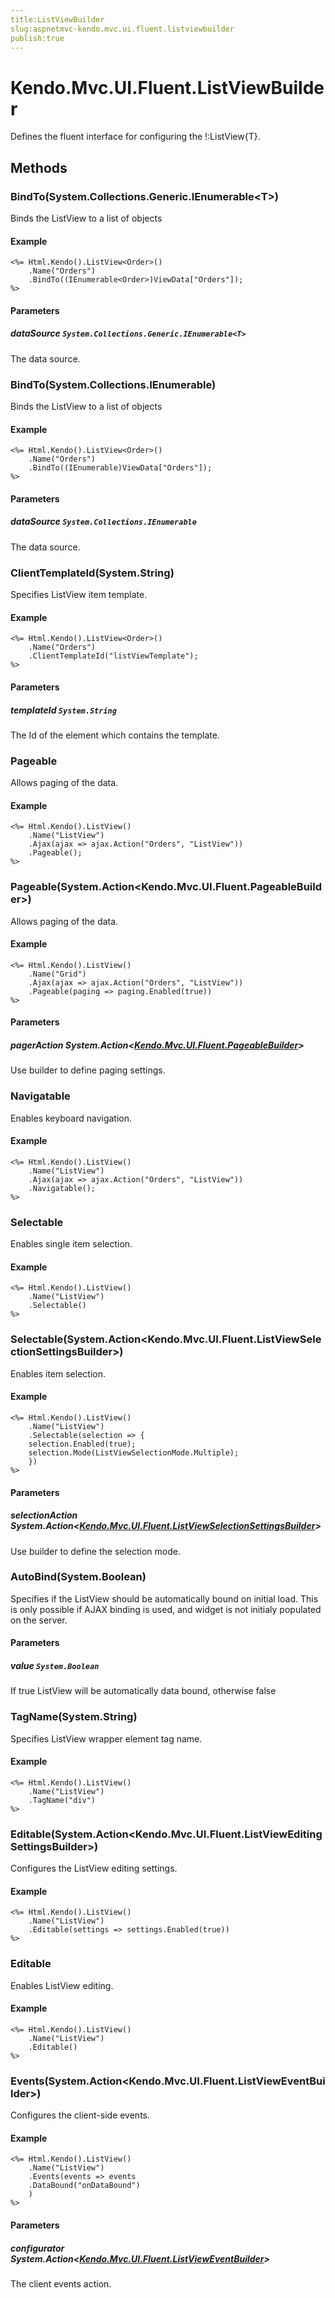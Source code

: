 ```yaml
---
title:ListViewBuilder
slug:aspnetmvc-kendo.mvc.ui.fluent.listviewbuilder
publish:true
---
```


# Kendo.Mvc.UI.Fluent.ListViewBuilder
Defines the fluent interface for configuring the !:ListView{T}.



## Methods

### BindTo(System.Collections.Generic.IEnumerable\<T>)
Binds the ListView to a list of objects


#### Example

    <%= Html.Kendo().ListView<Order>()
        .Name("Orders")
        .BindTo((IEnumerable<Order>)ViewData["Orders"]);
    %>
        


#### Parameters

##### dataSource `System.Collections.Generic.IEnumerable<T>`
The data source.




### BindTo(System.Collections.IEnumerable)
Binds the ListView to a list of objects


#### Example

    <%= Html.Kendo().ListView<Order>()
        .Name("Orders")
        .BindTo((IEnumerable)ViewData["Orders"]);
    %>
        


#### Parameters

##### dataSource `System.Collections.IEnumerable`
The data source.




### ClientTemplateId(System.String)
Specifies ListView item template.


#### Example

    <%= Html.Kendo().ListView<Order>()
        .Name("Orders")
        .ClientTemplateId("listViewTemplate");
    %>
        


#### Parameters

##### templateId `System.String`
The Id of the element which contains the template.




### Pageable
Allows paging of the data.


#### Example

    <%= Html.Kendo().ListView()
        .Name("ListView")
        .Ajax(ajax => ajax.Action("Orders", "ListView"))
        .Pageable();
    %>
        




### Pageable(System.Action\<Kendo.Mvc.UI.Fluent.PageableBuilder>)
Allows paging of the data.


#### Example

    <%= Html.Kendo().ListView()
        .Name("Grid")
        .Ajax(ajax => ajax.Action("Orders", "ListView"))
        .Pageable(paging => paging.Enabled(true))
    %>
        


#### Parameters

##### pagerAction System.Action<[Kendo.Mvc.UI.Fluent.PageableBuilder](/api/wrappers/aspnet-mvc/Kendo.Mvc.UI.Fluent/PageableBuilder)>
Use builder to define paging settings.




### Navigatable
Enables keyboard navigation.


#### Example

    <%= Html.Kendo().ListView()
        .Name("ListView")
        .Ajax(ajax => ajax.Action("Orders", "ListView"))
        .Navigatable();
    %>
        




### Selectable
Enables single item selection.


#### Example

    <%= Html.Kendo().ListView()
        .Name("ListView")
        .Selectable()
    %>
        




### Selectable(System.Action\<Kendo.Mvc.UI.Fluent.ListViewSelectionSettingsBuilder>)
Enables item selection.


#### Example

    <%= Html.Kendo().ListView()
        .Name("ListView")
        .Selectable(selection => {
        selection.Enabled(true);
        selection.Mode(ListViewSelectionMode.Multiple);
        })
    %>
        


#### Parameters

##### selectionAction System.Action<[Kendo.Mvc.UI.Fluent.ListViewSelectionSettingsBuilder](/api/wrappers/aspnet-mvc/Kendo.Mvc.UI.Fluent/ListViewSelectionSettingsBuilder)>
Use builder to define the selection mode.




### AutoBind(System.Boolean)
Specifies if the ListView should be automatically bound on initial load.
            This is only possible if AJAX binding is used, and widget is not initialy populated on the server.



#### Parameters

##### value `System.Boolean`
If true ListView will be automatically data bound, otherwise false




### TagName(System.String)
Specifies ListView wrapper element tag name.


#### Example

    <%= Html.Kendo().ListView()
        .Name("ListView")
        .TagName("div")
    %>
        




### Editable(System.Action\<Kendo.Mvc.UI.Fluent.ListViewEditingSettingsBuilder<T>>)
Configures the ListView editing settings.


#### Example

    <%= Html.Kendo().ListView()
        .Name("ListView")
        .Editable(settings => settings.Enabled(true))
    %>
        




### Editable
Enables ListView editing.


#### Example

    <%= Html.Kendo().ListView()
        .Name("ListView")
        .Editable()
    %>
        




### Events(System.Action\<Kendo.Mvc.UI.Fluent.ListViewEventBuilder>)
Configures the client-side events.


#### Example

    <%= Html.Kendo().ListView()
        .Name("ListView")
        .Events(events => events
        .DataBound("onDataBound")
        )
    %>
        


#### Parameters

##### configurator System.Action<[Kendo.Mvc.UI.Fluent.ListViewEventBuilder](/api/wrappers/aspnet-mvc/Kendo.Mvc.UI.Fluent/ListViewEventBuilder)>
The client events action.





